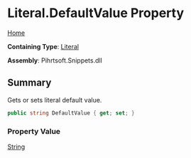# Literal\.DefaultValue Property

[Home](../../../../README.md)

**Containing Type**: [Literal](../README.md)

**Assembly**: Pihrtsoft\.Snippets\.dll

## Summary

Gets or sets literal default value\.

```csharp
public string DefaultValue { get; set; }
```

### Property Value

[String](https://docs.microsoft.com/en-us/dotnet/api/system.string)

